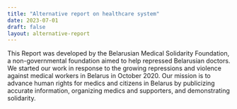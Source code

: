 ```yaml
---
title: "Alternative report on healthcare system"
date: 2023-07-01
draft: false
layout: alternative-report
---
```

This Report was developed by the Belarusian Medical Solidarity Foundation, a non-governmental foundation aimed to help repressed Belarusian doctors. We started our work in response to the growing repressions and violence against medical workers in Belarus in October 2020. Our mission is to advance human rights for medics and citizens in Belarus by publicizing accurate information, organizing medics and supporters, and demonstrating solidarity.
